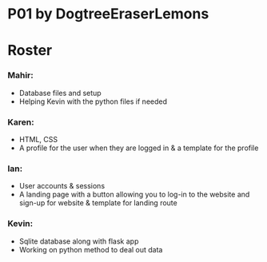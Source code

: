 # P01 by DogtreeEraserLemons

# Roster
### Mahir:
  - Database files and setup
  - Helping Kevin with the python files if needed
### Karen:
  - HTML, CSS
  - A profile for the user when they are logged in & a template for the profile
### Ian:
  - User accounts & sessions
  - A landing page with a button allowing you to log-in to the website and sign-up for website & template for landing route
### Kevin:
  - Sqlite database along with flask app
  - Working on python method to deal out data
